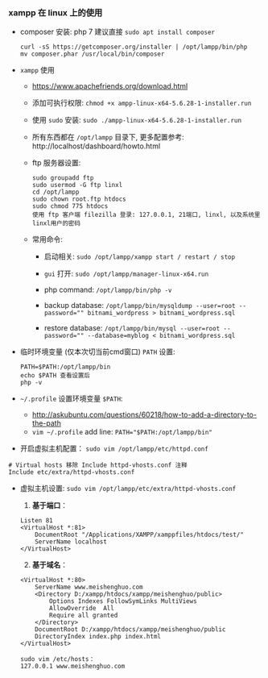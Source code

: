 ### xampp 在 linux 上的使用

* composer 安装: php 7 建议直接 `sudo apt install composer`
    ```
    curl -sS https://getcomposer.org/installer | /opt/lampp/bin/php
    mv composer.phar /usr/local/bin/composer
    ```

* `xampp` 使用
    * https://www.apachefriends.org/download.html
    * 添加可执行权限: `chmod +x ampp-linux-x64-5.6.28-1-installer.run`
    * 使用 `sudo` 安装: `sudo ./ampp-linux-x64-5.6.28-1-installer.run`
    * 所有东西都在 `/opt/lampp` 目录下, 更多配置参考: http://localhost/dashboard/howto.html

    * ftp 服务器设置:
        ```
        sudo groupadd ftp
        sudo usermod -G ftp linxl
        cd /opt/lampp
        sudo chown root.ftp htdocs
        sudo chmod 775 htdocs
        使用 ftp 客户端 filezilla 登录: 127.0.0.1, 21端口, linxl, 以及系统里 linxl用户的密码
        ```

    * 常用命令:
        * 启动相关: `sudo /opt/lampp/xampp start / restart / stop`

        * `gui` 打开: `sudo /opt/lampp/manager-linux-x64.run`

        * php command: `/opt/lampp/bin/php -v`

        * backup database: `/opt/lampp/bin/mysqldump --user=root --password="" bitnami_wordpress > bitnami_wordpress.sql`
        
        * restore database: `/opt/lampp/bin/mysql --user=root --password="" --database=myblog < bitnami_wordpress.sql`

* 临时环境变量 (仅本次切当前cmd窗口) `PATH` 设置:
    ```
    PATH=$PATH:/opt/lampp/bin
    echo $PATH 查看设置后
    php -v
    ```

* `~/.profile` 设置环境变量 `$PATH`: 
    * http://askubuntu.com/questions/60218/how-to-add-a-directory-to-the-path
    * `vim ~/.profile` add line: `PATH="$PATH:/opt/lampp/bin"`


* 开启虚拟主机配置： `sudo vim /opt/lampp/etc/httpd.conf`
```
# Virtual hosts 移除 Include httpd-vhosts.conf 注释
Include etc/extra/httpd-vhosts.conf
```

* 虚拟主机设置: `sudo vim /opt/lampp/etc/extra/httpd-vhosts.conf`
    1. **基于端口**：
    ```
    Listen 81
    <VirtualHost *:81>
        DocumentRoot "/Applications/XAMPP/xamppfiles/htdocs/test/"
        ServerName localhost
    </VirtualHost>
    ```

    2. **基于域名**：
    ```
    <VirtualHost *:80>
        ServerName www.meishenghuo.com
        <Directory D:/xampp/htdocs/xampp/meishenghuo/public>
            Options Indexes FollowSymLinks MultiViews
            AllowOverride  All
            Require all granted
        </Directory>
        DocumentRoot D:/xampp/htdocs/xampp/meishenghuo/public
        DirectoryIndex index.php index.html
    </VirtualHost>

    sudo vim /etc/hosts：
    127.0.0.1 www.meishenghuo.com
    ```
